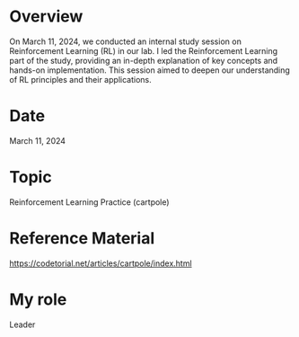 # Overview 
On March 11, 2024, we conducted an internal study session on Reinforcement Learning (RL) in our lab. I led the Reinforcement Learning part of the study, providing an in-depth explanation of key concepts and hands-on implementation. This session aimed to deepen our understanding of RL principles and their applications.

# Date
March 11, 2024

# Topic
Reinforcement Learning Practice (cartpole)

# Reference Material
https://codetorial.net/articles/cartpole/index.html

# My role
Leader
